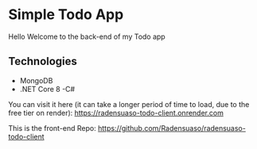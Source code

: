# Simple Todo App

Hello Welcome to the back-end of my Todo app

## Technologies

- MongoDB
- .NET Core 8
-C#

You can visit it here (it can take a longer period of time to load, due to the free tier on render): https://radensuaso-todo-client.onrender.com

This is the front-end Repo: https://github.com/Radensuaso/radensuaso-todo-client